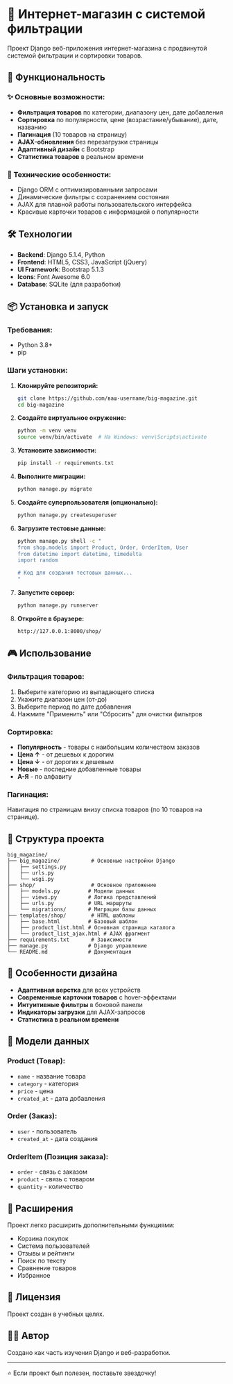 # 🛒 Интернет-магазин с системой фильтрации

Проект Django веб-приложения интернет-магазина с продвинутой системой фильтрации и сортировки товаров.

## 🚀 Функциональность

### ✨ Основные возможности:
- **Фильтрация товаров** по категории, диапазону цен, дате добавления
- **Сортировка** по популярности, цене (возрастание/убывание), дате, названию
- **Пагинация** (10 товаров на страницу)
- **AJAX-обновления** без перезагрузки страницы
- **Адаптивный дизайн** с Bootstrap
- **Статистика товаров** в реальном времени

### 🎯 Технические особенности:
- Django ORM с оптимизированными запросами
- Динамические фильтры с сохранением состояния
- AJAX для плавной работы пользовательского интерфейса
- Красивые карточки товаров с информацией о популярности

## 🛠 Технологии

- **Backend**: Django 5.1.4, Python
- **Frontend**: HTML5, CSS3, JavaScript (jQuery)
- **UI Framework**: Bootstrap 5.1.3
- **Icons**: Font Awesome 6.0
- **Database**: SQLite (для разработки)

## 📦 Установка и запуск

### Требования:
- Python 3.8+
- pip

### Шаги установки:

1. **Клонируйте репозиторий:**
   ```bash
   git clone https://github.com/ваш-username/big-magazine.git
   cd big-magazine
   ```

2. **Создайте виртуальное окружение:**
   ```bash
   python -m venv venv
   source venv/bin/activate  # На Windows: venv\Scripts\activate
   ```

3. **Установите зависимости:**
   ```bash
   pip install -r requirements.txt
   ```

4. **Выполните миграции:**
   ```bash
   python manage.py migrate
   ```

5. **Создайте суперпользователя (опционально):**
   ```bash
   python manage.py createsuperuser
   ```

6. **Загрузите тестовые данные:**
   ```bash
   python manage.py shell -c "
   from shop.models import Product, Order, OrderItem, User
   from datetime import datetime, timedelta
   import random
   
   # Код для создания тестовых данных...
   "
   ```

7. **Запустите сервер:**
   ```bash
   python manage.py runserver
   ```

8. **Откройте в браузере:**
   ```
   http://127.0.0.1:8000/shop/
   ```

## 🎮 Использование

### Фильтрация товаров:
1. Выберите категорию из выпадающего списка
2. Укажите диапазон цен (от-до)
3. Выберите период по дате добавления
4. Нажмите "Применить" или "Сбросить" для очистки фильтров

### Сортировка:
- **Популярность** - товары с наибольшим количеством заказов
- **Цена ↑** - от дешевых к дорогим
- **Цена ↓** - от дорогих к дешевым  
- **Новые** - последние добавленные товары
- **А-Я** - по алфавиту

### Пагинация:
Навигация по страницам внизу списка товаров (по 10 товаров на странице).

## 📁 Структура проекта

```
big_magazine/
├── big_magazine/          # Основные настройки Django
│   ├── settings.py
│   ├── urls.py
│   └── wsgi.py
├── shop/                  # Основное приложение
│   ├── models.py         # Модели данных
│   ├── views.py          # Логика представлений
│   ├── urls.py           # URL маршруты
│   └── migrations/       # Миграции базы данных
├── templates/shop/        # HTML шаблоны
│   ├── base.html         # Базовый шаблон
│   ├── product_list.html # Основная страница каталога
│   └── product_list_ajax.html # AJAX фрагмент
├── requirements.txt       # Зависимости
├── manage.py             # Django управление
└── README.md             # Документация
```

## 🎨 Особенности дизайна

- **Адаптивная верстка** для всех устройств
- **Современные карточки товаров** с hover-эффектами
- **Интуитивные фильтры** в боковой панели
- **Индикаторы загрузки** для AJAX-запросов
- **Статистика в реальном времени**

## 🔧 Модели данных

### Product (Товар):
- `name` - название товара
- `category` - категория
- `price` - цена
- `created_at` - дата добавления

### Order (Заказ):
- `user` - пользователь
- `created_at` - дата создания

### OrderItem (Позиция заказа):
- `order` - связь с заказом
- `product` - связь с товаром
- `quantity` - количество

## 🚀 Расширения

Проект легко расширить дополнительными функциями:
- Корзина покупок
- Система пользователей
- Отзывы и рейтинги
- Поиск по тексту
- Сравнение товаров
- Избранное

## 📝 Лицензия

Проект создан в учебных целях.

## 👨‍💻 Автор

Создано как часть изучения Django и веб-разработки.

---

⭐ Если проект был полезен, поставьте звездочку!
